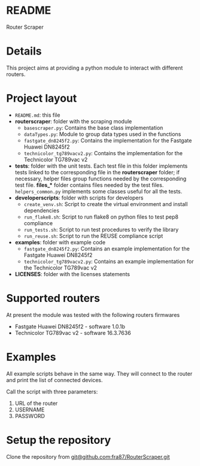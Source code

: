 <!--
README.md file

SPDX-License-Identifier: MIT
SPDX-FileCopyrightText: 2022 fra87
-->

# README

Router Scraper

# Details

This project aims at providing a python module to interact with different
routers.

# Project layout

- `README.md`: this file
- **routerscraper**: folder with the scraping module
    - `basescraper.py`: Contains the base class implementation
    - `dataTypes.py`: Module to group data types used in the functions
    - `fastgate_dn8245f2.py`: Contains the implementation for the Fastgate
                              Huawei DN8245f2
    - `technicolor_tg789vacv2.py`: Contains the implementation for the
                                   Technicolor TG789vac v2
- **tests**: folder with the unit tests. Each test file in this folder
             implements tests linked to the corresponding file in the
             **routerscraper** folder; if necessary, helper files group
             functions needed by the corresponding test file. **files_\***
             folder contains files needed by the test files.
             `helpers_common.py` implements some classes useful for all the
             tests.
- **developerscripts**: folder with scripts for developers
    - `create_venv.sh`: Script to create the virtual environment and install
                        dependencies
    - `run_flake8.sh`: Script to run flake8 on python files to test pep8
                       compliance
    - `run_tests.sh`: Script to run test procedures to verify the library
    - `run_reuse.sh`: Script to run the REUSE compliance script
- **examples**: folder with example code
    - `fastgate_dn8245f2.py`: Contains an example implementation for the
                              Fastgate Huawei DN8245f2
    - `technicolor_tg789vacv2.py`: Contains an example implementation for the
                                   Technicolor TG789vac v2
- **LICENSES**: folder with the licenses statements

# Supported routers

At present the module was tested with the following routers firmwares

- Fastgate Huawei DN8245f2 - software 1.0.1b
- Technicolor TG789vac v2 - software 16.3.7636

# Examples

All example scripts behave in the same way. They will connect to the router and
print the list of connected devices.

Call the script with three parameters:

1. URL of the router
2. USERNAME
3. PASSWORD

# Setup the repository

Clone the repository from
[git@github.com:fra87/RouterScraper.git](git@github.com:fra87/RouterScraper.git)
